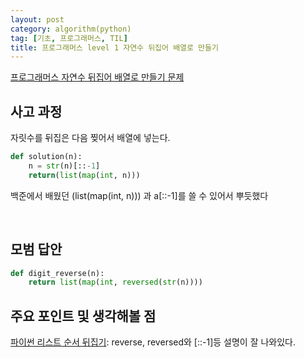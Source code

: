 ```yaml
---
layout: post
category: algorithm(python)
tag: [기초, 프로그래머스, TIL]
title: 프로그래머스 level 1 자연수 뒤집어 배열로 만들기 
---
```


[프로그래머스 자연수 뒤집어 배열로 만들기 문제](https://programmers.co.kr/learn/courses/30/lessons/12932) 

## 사고 과정

자릿수를 뒤집은 다음 찢어서 배열에 넣는다.

```python
def solution(n):
    n = str(n)[::-1]
    return(list(map(int, n)))
```  

백준에서 배웠던 (list(map(int, n))) 과 a\[::-1]를 쓸 수 있어서 뿌듯했다

<br>

## 모범 답안

```python
def digit_reverse(n):
    return list(map(int, reversed(str(n))))
```

## 주요 포인트 및 생각해볼 점  

[파이썬 리스트 순서 뒤집기](https://codetorial.net/tips_and_examples/reverse_python_list_or_numpy_array.html): reverse, reversed와 \[::-1]등 설명이 잘 나와있다.